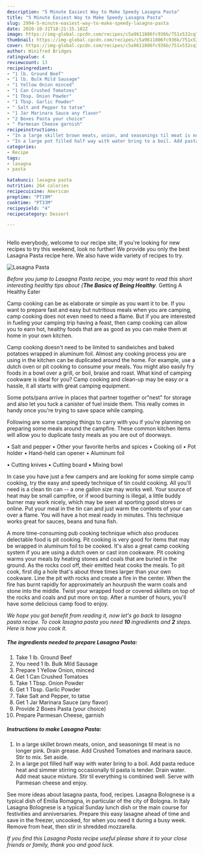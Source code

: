 ```yaml
---
description: "5 Minute Easiest Way to Make Speedy Lasagna Pasta"
title: "5 Minute Easiest Way to Make Speedy Lasagna Pasta"
slug: 2994-5-minute-easiest-way-to-make-speedy-lasagna-pasta
date: 2020-10-31T18:21:15.182Z
image: https://img-global.cpcdn.com/recipes/c5a9611806fc936b/751x532cq70/lasagna-pasta-recipe-main-photo.jpg
thumbnail: https://img-global.cpcdn.com/recipes/c5a9611806fc936b/751x532cq70/lasagna-pasta-recipe-main-photo.jpg
cover: https://img-global.cpcdn.com/recipes/c5a9611806fc936b/751x532cq70/lasagna-pasta-recipe-main-photo.jpg
author: Winifred Bridges
ratingvalue: 4
reviewcount: 13
recipeingredient:
- "1 lb. Ground Beef"
- "1 lb. Bulk Mild Sausage"
- "1 Yellow Onion minced"
- "1 Can Crushed Tomatoes"
- "1 Tbsp. Onion Powder"
- "1 Tbsp. Garlic Powder"
- " Salt and Pepper to tatse"
- "1 Jar Marinara Sauce any flavor"
- "2 Boxes Pasta your choice"
- " Parmesan Cheese garnish"
recipeinstructions:
- "In a large skillet brown meats, onion, and seasonings til meat is no longer pink. Drain grease. Add Crushed Tomatoes and marinara sauce. Stir to mix. Set aside."
- "In a large pot filled half way with water bring to a boil. Add pasta reduce heat and simmer stirring occasionally til pasta is tender. Drain water. Add meat sauce mixture. Stir til everything is combined well. Serve with Parmesan cheese and enjoy."
categories:
- Recipe
tags:
- lasagna
- pasta

katakunci: lasagna pasta 
nutrition: 264 calories
recipecuisine: American
preptime: "PT19M"
cooktime: "PT33M"
recipeyield: "4"
recipecategory: Dessert

---
```

<br>
Hello everybody, welcome to our recipe site, If you're looking for new recipes to try this weekend, look no further! We provide you only the best Lasagna Pasta recipe here. We also have wide variety of recipes to try.
<br>


![Lasagna Pasta](https://img-global.cpcdn.com/recipes/c5a9611806fc936b/751x532cq70/lasagna-pasta-recipe-main-photo.jpg)

<i>Before you jump to Lasagna Pasta recipe, you may want to read this short interesting healthy tips about {<strong>The Basics of Being Healthy</strong>.</i>
Getting A Healthy Eater

    
Camp cooking can be as elaborate or simple as you want it to be. If you want to prepare fast and easy but nutritious meals when you are camping, camp cooking does not even need to need a flame. But if you are interested in fueling your camping trip having a feast, then camp cooking can allow you to earn hot, healthy foods that are as good as you can make them at home in your own kitchen.

Camp cooking doesn't need to be limited to sandwiches and baked potatoes wrapped in aluminum foil.  Almost any cooking process you are using in the kitchen can be duplicated around the home. For example, use a dutch oven or pit cooking to consume your meals. You might also easily fry foods in a bowl over a grill, or boil, braise and roast. What kind of camping cookware is ideal for you? Camp cooking and clean-up may be easy or a hassle, it all starts with great camping equipment.

Some pots/pans arrive in places that partner together or"nest" for storage and also let you tuck a canister of fuel inside them. This really comes in handy once you're trying to save space while camping.

Following are some camping things to carry with you if you're planning on preparing some meals around the campfire. These common kitchen items will allow you to duplicate tasty meals as you are out of doorways.

• Salt and pepper
• Other your favorite herbs and spices
• Cooking oil
• Pot holder
• Hand-held can opener
• Aluminum foil

• Cutting knives
• Cutting board
• Mixing bowl


In case you have just a few campers and are looking for some simple camp cooking, try the easy and speedy technique of tin could cooking. All you'll need is a clean tin can -- a one gallon size may works well. Your source of heat may be small campfire, or if wood burning is illegal, a little buddy burner may work nicely, which may be seen at sporting good stores or online. Put your meal in the tin can and just warm the contents of your can over a flame. You will have a hot meal ready in minutes.  This technique works great for sauces, beans and tuna fish.

A more time-consuming pub cooking technique which also produces delectable food is pit cooking. Pit cooking is very good for items that may be wrapped in aluminum foil to be cooked.  It's also a great camp cooking system if you are using a dutch oven or cast iron cookware. Pit cooking warms your meals by heating stones and coals that are buried in the ground. As the rocks cool off, their emitted heat cooks the meals. To pit cook, first dig a hole that's about three times larger than your own cookware. Line the pit with rocks and create a fire in the center. When the fire has burnt rapidly for approximately an hourpush the warm coals and stone into the middle. Twist your wrapped food or covered skillets on top of the rocks and coals and put more on top. After a number of hours, you'll have some delicious camp food to enjoy.


<i>We hope you got benefit from reading it, now let's go back to lasagna pasta recipe. To cook lasagna pasta you need <strong>10</strong> ingredients and <strong>2</strong> steps. Here is how you cook it.
</i>

##### The ingredients needed to prepare Lasagna Pasta:

1. Take 1 lb. Ground Beef
1. You need 1 lb. Bulk Mild Sausage
1. Prepare 1 Yellow Onion, minced
1. Get 1 Can Crushed Tomatoes
1. Take 1 Tbsp. Onion Powder
1. Get 1 Tbsp. Garlic Powder
1. Take  Salt and Pepper, to tatse
1. Get 1 Jar Marinara Sauce (any flavor)
1. Provide 2 Boxes Pasta (your choice)
1. Prepare  Parmesan Cheese, garnish


##### Instructions to make Lasagna Pasta:

1. In a large skillet brown meats, onion, and seasonings til meat is no longer pink. Drain grease. Add Crushed Tomatoes and marinara sauce. Stir to mix. Set aside.
1. In a large pot filled half way with water bring to a boil. Add pasta reduce heat and simmer stirring occasionally til pasta is tender. Drain water. Add meat sauce mixture. Stir til everything is combined well. Serve with Parmesan cheese and enjoy.


See more ideas about lasagna pasta, food, recipes. Lasagna Bolognese is a typical dish of Emilia Romagna, in particular of the city of Bologna. In Italy Lasagna Bolognese is a typical Sunday lunch dish or the main course for festivities and anniversaries. Prepare this easy lasagne ahead of time and save in the freezer, uncooked, for when you need it during a busy week. Remove from heat, then stir in shredded mozzarella. 

<i>If you find this Lasagna Pasta recipe useful please share it to your close friends or family, thank you and good luck.</i>
